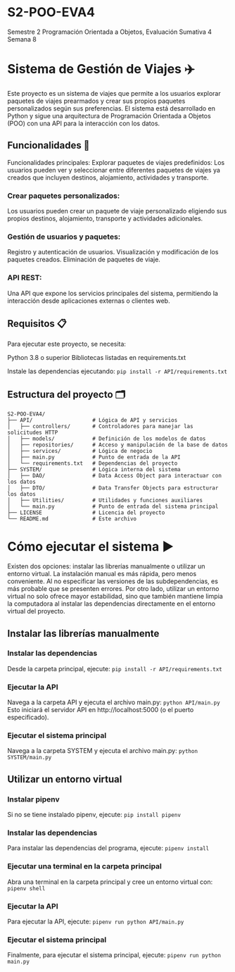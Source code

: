 # S2-POO-EVA4
Semestre 2 Programación Orientada a Objetos, Evaluación Sumativa 4 Semana 8

# Sistema de Gestión de Viajes ✈️
Este proyecto es un sistema de viajes que permite a los usuarios explorar paquetes de viajes prearmados y crear sus propios paquetes personalizados según sus preferencias. El sistema está desarrollado en Python y sigue una arquitectura de Programación Orientada a Objetos (POO) con una API para la interacción con los datos.

## Funcionalidades 🚀
Funcionalidades principales:
Explorar paquetes de viajes predefinidos:
Los usuarios pueden ver y seleccionar entre diferentes paquetes de viajes ya creados que incluyen destinos, alojamiento, actividades y transporte.

### Crear paquetes personalizados:
Los usuarios pueden crear un paquete de viaje personalizado eligiendo sus propios destinos, alojamiento, transporte y actividades adicionales.

### Gestión de usuarios y paquetes:
Registro y autenticación de usuarios.
Visualización y modificación de los paquetes creados.
Eliminación de paquetes de viaje.

### API REST:
Una API que expone los servicios principales del sistema, permitiendo la interacción desde aplicaciones externas o clientes web.

## Requisitos 📋
Para ejecutar este proyecto, se necesita:

Python 3.8 o superior
Bibliotecas listadas en requirements.txt

Instale las dependencias ejecutando:
```pip install -r API/requirements.txt```


## Estructura del proyecto 🗂️
```
S2-POO-EVA4/
├── API/                   # Lógica de API y servicios
│   ├── controllers/       # Controladores para manejar las solicitudes HTTP
│   ├── models/            # Definición de los modelos de datos
│   ├── repositories/      # Acceso y manipulación de la base de datos
│   ├── services/          # Lógica de negocio
│   ├── main.py            # Punto de entrada de la API
│   └── requirements.txt   # Dependencias del proyecto
├── SYSTEM/                # Lógica interna del sistema
│   ├── DAO/               # Data Access Object para interactuar con los datos
│   ├── DTO/               # Data Transfer Objects para estructurar los datos
│   ├── Utilities/         # Utilidades y funciones auxiliares
│   └── main.py            # Punto de entrada del sistema principal
├── LICENSE                # Licencia del proyecto
└── README.md              # Este archivo
```

# Cómo ejecutar el sistema ▶️
Existen dos opciones: instalar las librerías manualmente o utilizar un entorno virtual. La instalación manual es más rápida, pero menos conveniente. Al no especificar las versiones de las subdependencias, es más probable que se presenten errores. Por otro lado, utilizar un entorno virtual no solo ofrece mayor estabilidad, sino que también mantiene limpia la computadora al instalar las dependencias directamente en el entorno virtual del proyecto.

## Instalar las librerías manualmente

### Instalar las dependencias
Desde la carpeta principal, ejecute:
```pip install -r API/requirements.txt```

### Ejecutar la API
Navega a la carpeta API y ejecuta el archivo main.py:
```python API/main.py```
Esto iniciará el servidor API en http://localhost:5000 (o el puerto especificado).

### Ejecutar el sistema principal
Navega a la carpeta SYSTEM y ejecuta el archivo main.py:
```python SYSTEM/main.py```

## Utilizar un entorno virtual

### Instalar pipenv
Si no se tiene instalado pipenv, ejecute:
```pip install pipenv```

### Instalar las dependencias
Para instalar las dependencias del programa, ejecute:
```pipenv install```

### Ejecutar una terminal en la carpeta principal
Abra una terminal en la carpeta principal y cree un entorno virtual con:
```pipenv shell```

### Ejecutar la API
Para ejecutar la API, ejecute:
```pipenv run python API/main.py```

### Ejecutar el sistema principal
Finalmente, para ejecutar el sistema principal, ejecute:
```pipenv run python main.py```
